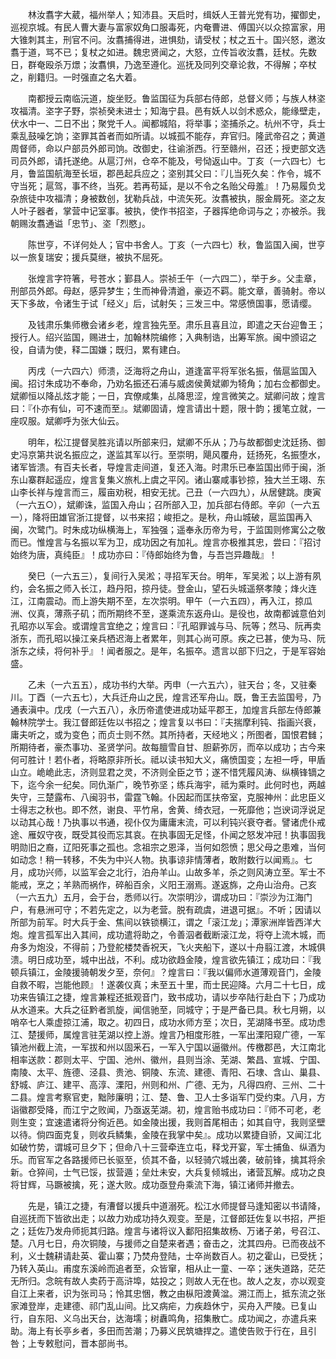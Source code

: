 <!-- { "loadSidebar": true } -->
　　林汝翥字大葳，福州举人；知沛县。天启时，缉妖人王普光党有功，擢御史，巡视京城。有民人曹大妻与富家奴角口服毒死，内奄曹进、傅国兴以众掠富家，用大锥刺其主，刑官不问。汝翥捕得进，进惧劾，请受杖；杖之五十。国兴怒，邀汝翥于道，骂不已；复杖之如进。魏忠贤闻之，大怒，立传旨收汝翥，廷杖。先数日，群奄殴杀万燝；汝翥惧，乃逸至遵化。巡抚及同列交章论救，不得解；卒杖之，削籍归。一时强直之名大着。

　　南都授云南临沅道，旋坐贬。鲁监国征为兵部右侍郎，总督义师；与族人林垐攻福清。垐字子野，崇祯癸未进士；知海宁县。邑有妖人以剑术惑众，能缘壁走，伏水中一、二日不出；聚党千人。闻都城陷，将举事；垐捕杀之。杭州不守，兵士乘乱鼓噪乞饷；垐罪其首者而如所请。以城孤不能存，弃官归。隆武帝召之；黄道周督师，命以户部员外郎司饷。改御史，往谕浙西。行至赣州，召还；授吏部文选司员外郎，请托遂绝。从扈汀州，仓卒不能及，号恸返山中。丁亥（一六四七）七月，鲁监国航海至长垣，郡邑起兵应之；垐别其父曰：『儿当死久矣：作令，城不守当死；扈驾，事不终，当死。若再苟延，是以不令之名贻父母羞』！乃易履负戈杂旅徒中攻福清；身被数创，犹勒兵战，中流矢死。汝翥被执，服金屑死。垐之友人叶子器者，掌营中记室事。被执，使作书招垐，子器挥绝命词与之；亦被杀。我朝赐汝翥通谥「忠节」、垐「烈愍」。

　　陈世亨，不详何处人；官中书舍人。丁亥（一六四七）秋，鲁监国入闽，世亨以一旅复瑞安；援兵莫继，被执不屈死。

　　张煌言字符箸，号苍水；鄞县人。崇祯壬午（一六四二），举于乡。父圭章，刑部员外郎。母赵，感异梦生；生而神骨清遒，豪迈不羁。能文章，善骑射。帝以天下多故，令诸生于试「经义」后，试射矢；三发三中。常感愤国事，愿请缨。

　　及钱肃乐集师檄会诸乡老，煌言独先至。肃乐且喜且泣，即遣之天台迎鲁王；授行人。绍兴监国，赐进士，加翰林院编修；入典制诰，出筹军旅。闽中颁诏之役，自请为使，释二国嫌；既归，累有建白。

　　丙戌（一六四六）师溃，泛海将之舟山，道逢富平将军张名振，偕扈监国入闽。招讨朱成功不奉命，乃劝名振还石浦与威卤侯黄斌卿为犄角；加右佥都御史。斌卿恒以降乩炫才能；一日，宾僚咸集，乩降思涩，煌言微笑之。斌卿问故；煌言曰：『仆亦有仙，可不速而至』。斌卿固请，煌言请出十题，限十韵；援笔立就，一座叹服。斌卿呼为张大仙云。

　　明年，松江提督吴胜兆请以所部来归，斌卿不乐从；乃与故都御史沈廷扬、御史冯京第共说名振应之，遂监其军以行。至崇明，飓风覆舟，廷扬死，名振堕水，诸军皆溃。有百夫长者，导煌言走间道，复还入海。时肃乐已奉监国出师于闽，浙东山寨群起遥应，煌言复集义旅札上虞之平冈。诸山寨咸事钞掠，独大兰王翊、东山李长祥与煌言而三，履亩劝税，相安无扰。己丑（一六四九），从居健跳。庚寅（一六五○），斌卿诛，监国入舟山；召所部入卫，加兵部右侍郎。辛卯（一六五一），降将田雄官浙江提督，以书来招；峻拒之。是秋，舟山城破，扈监国再入闽，次鹭门。时朱成功纵横海上，军独强；遥奉永历帝为号，于监国则修寓公之敬而已。惟煌言与名振以军为卫，成功因之有加礼。煌言亦极推其忠，尝曰：『招讨始终为唐，真纯臣』！成功亦曰：『侍郎始终为鲁，与吾岂异趣哉』！

　　癸巳（一六五三），复间行入吴淞；寻招军天台。明年，军吴淞；以上游有夙约，会名振之师入长江，趋丹阳，掠丹徒。登金山，望石头城遥祭孝陵；烽火连江，江南震动。而上游失期不至，左次崇明。甲午（一六五四），再入江，掠瓜洲、仪真，薄燕子矶；而所期终不至，遂乘流东返舟山。是役也，故南都诚意伯刘孔昭亦以军会。或谓煌言宜绝之；煌言曰：『孔昭罪诚与马、阮等；然马、阮再卖浙东，而孔昭以操江亲兵栖迟海上者累年，则其心尚可原。疾之已甚，使为马、阮浙东之续，将何补乎』！闻者服之。是年，名振卒。遗言以部下归之，于是军容始盛。

　　乙未（一六五五），成功书约大举。丙申（一六五六），驻天台；冬，又驻秦川。丁酉（一六五七），大兵迁舟山之民，煌言还军舟山。既，鲁王去监国号，乃通表滇中。戊戌（一六五八），永历帝遣使进成功延平郡王，加煌言兵部左侍郎兼翰林院学士。我江督郎廷佐以书招之；煌言复以书曰：『夫揣摩利钝、指画兴衰，庸夫听之，或为变色；而贞士则不然。其所持者，天经地义；所图者，国恨君雠；所期待者，豪杰事功、圣贤学问。故每膻雪自甘、胆薪弥厉，而卒以成功；古今来何可胜计！若仆者，将略原非所长。祗以读书知大义，痛愤国变；左袒一呼，甲盾山立。峗峗此志，济则显君之灵，不济则全臣之节；遂不惜凭履风涛、纵横锋镝之下，迄今余一纪矣。同仇渐广，晚节弥坚；练兵海宇，祗为乘时。此何时也，两越失守，三楚露布、八闽羽书，雷霆飞翰。仆因起而匡扶帝室，克服神州：此忠臣义士得志之秋也。即不然，谢良、平竹帛，舍黄、绮衣冠，一死靡他；岂谀词浮说足以动其心哉！乃执事以书通，视仆仅为庸庸末流，可以利钝兴衰夺者。譬诸虎仆戒途、雁奴守夜，既受其役而忘其哀。在执事固无足怪，仆闻之怒发冲冠！执事固我明勋旧之裔，辽阳死事之孤也。念祖宗之恩泽，当何如怨愤；思父母之患难，当何如动念！稍一转移，不失为中兴人物。执事谅非情薄者，敢附数行以闻焉』。七月，成功兴师，以监军会之北行，泊舟羊山。山故多羊，杀之则风涛立至。军士不能戒，烹之；羊熟而祸作，碎船百余，义阳王溺焉。遂返旆，之舟山治舟。己亥（一六五九）五月，会于台，悉师以行。次崇明沙，谓成功曰：『崇沙为江海门户，有悬洲可守；不若先定之，以为老营。脱有疏虞，进退可据』。不听；因请以所部为前军。时大兵于金、焦间以铁锁横江，谓之「滚江龙」；潭家洲岸皆西洋大炮。煌言孤军出入其间，成功遣将助之，令善泅者截断滚江龙，将夺上流木城，而舟多为炮没，不得前；乃登舵楼焚香祝天，飞火夹船下，遂以十舟翦江渡，木城俱溃。明日成功至，城中出战，不利。成功欲趋金陵，煌言欲先镇江；成功曰：『我顿兵镇江，金陵援骑朝发夕至，奈何』？煌言曰：『我以偏师水道薄观音门，金陵自救不暇，岂能他顾』！遂袭仪真；未至五十里，而士民迎降。六月二十七日，成功来告镇江之捷，煌言兼程还抵观音门，致书成功，请以步卒陆行赴白下；乃成功从水道来。大兵之征黔者凯旋，闻信驰至，同城守；于是严备已具。秋七月朔，以哨卒七人乘虚掠江浦，取之。初四日，成功水师方至；次日，芜湖降书至。成功虑江、楚援师，属煌言驻芜湖以控上游。煌言乃相度形胜，一军出溧阳窥广德，一军镇池州截上流，一军拔和州以固釆石，一军入宁国以逼徽州。传檄郡邑，大江南北相率送款：郡则太平、宁国、池州、徽州，县则当涂、芜湖、繁昌、宣城、宁国、南陵、太平、旌德、泾县、贵池、铜陵、东流、建德、青阳、石埭、含山、巢县、舒城、庐江、建平、高淳、溧阳，州则和州、广德、无为，凡得四府、三州、二十二县。煌言考察官吏，黜陟廉明；江、楚、鲁、卫人士多诣军门受约束。八月，方诣徽郡受降，而江宁之败闻，乃亟返芜湖。初，煌言贻书成功曰：『师不可老，老则生变；宜速遣诸将分徇近邑。如金陵出援，我则首尾相击；如其自守，我则坚壁以待。倘四面克复，则收兵鳞集，金陵在我掌中矣』。成功以累捷自骄，又闻江北如破竹势，谓城可旦夕下；但命八十三营牵连立屯，释戈开宴，军士捕鱼、纵酒为乐。而官军之各路援师已长驱至，侦其不备，以轻骑穴城出袭，破前锋，擒其将余新。仓猝间，士气已馁，拔营遁；垒灶未安，大兵复倾城出，诸营瓦解。成功之良将甘辉，马蹶被擒，死；遂大败。成功亟登舟乘流下海，镇江诸师并撤去。

　　先是，镇江之捷，有漕督以援兵中道溺死。松江水师提督马逢知密以书请降，自巡抚而下皆欲出走；以故力劝成功持久观变。至是，江督郎廷佐复以书招，严拒之；廷佐乃发舟师扼其归路。煌言与诸将议入鄱阳招集故杨、万诸子弟，号召江、楚。八月七日，舟次铜陵，与援师之自楚来者遇；奋击之，沈其四舟。已而夜战不利，义士魏耕请赴英、霍山寨；乃焚舟登陆，士卒尚数百人。初之霍山，已受抚；乃转入英山。甫度东溪岭而追者至，众皆窜，相从止一童、一卒；迷失道路，茫茫无所归。念皖有故人卖药于高浒埠，姑投之；则故人无在也。故人之友，亦以观变自江上来者，识为张司马；怜其忠悃，教之由枞阳渡黄湓。溯江而上，抵东流之张家滩登岸，走建德、祁门乱山间。比又病疟，力疾趋休宁，买舟入严陵。已复山行，自东阳、义乌出天台，达海壖；树纛鸣角，招集散亡。成功闻之，亦遣兵来助。海上有长亭乡者，多田而苦潮；乃募义民筑塘捍之。遣使告败于行在，且引咎；上专敕慰问，晋本部尚书。

